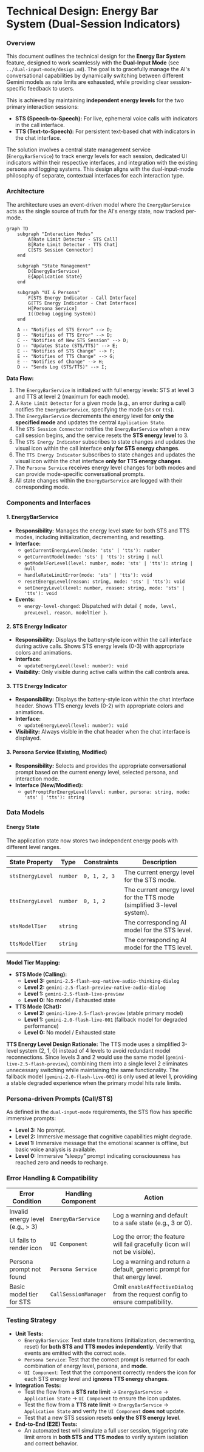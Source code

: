 # Technical Design: Energy Bar System (Dual-Session Indicators)

### Overview

This document outlines the technical design for the **Energy Bar System** feature, designed to work seamlessly with the **Dual-Input Mode** (see `../dual-input-mode/design.md`). The goal is to gracefully manage the AI's conversational capabilities by dynamically switching between different Gemini models as rate limits are exhausted, while providing clear session-specific feedback to users.

This is achieved by maintaining **independent energy levels** for the two primary interaction sessions:
- **STS (Speech-to-Speech):** For live, ephemeral voice calls with indicators in the call interface.
- **TTS (Text-to-Speech):** For persistent text-based chat with indicators in the chat interface.

The solution involves a central state management service (`EnergyBarService`) to track energy levels for each session, dedicated UI indicators within their respective interfaces, and integration with the existing persona and logging systems. This design aligns with the dual-input-mode philosophy of separate, contextual interfaces for each interaction type.

### Architecture

The architecture uses an event-driven model where the `EnergyBarService` acts as the single source of truth for the AI's energy state, now tracked per-mode.

```mermaid
graph TD
    subgraph "Interaction Modes"
        A[Rate Limit Detector - STS Call]
        B[Rate Limit Detector - TTS Chat]
        C[STS Session Connector]
    end

    subgraph "State Management"
        D(EnergyBarService)
        E{Application State}
    end

    subgraph "UI & Persona"
        F[STS Energy Indicator - Call Interface]
        G[TTS Energy Indicator - Chat Interface]
        H[Persona Service]
        I((Debug Logging System))
    end

    A -- "Notifies of STS Error" --> D;
    B -- "Notifies of TTS Error" --> D;
    C -- "Notifies of New STS Session" --> D;
    D -- "Updates State (STS/TTS)" --> E;
    E -- "Notifies of STS Change" --> F;
    E -- "Notifies of TTS Change" --> G;
    E -- "Notifies of Change" --> H;
    D -- "Sends Log (STS/TTS)" --> I;
```

**Data Flow:**
1.  The `EnergyBarService` is initialized with full energy levels: STS at level 3 and TTS at level 2 (maximum for each mode).
2.  A `Rate Limit Detector` for a given mode (e.g., an error during a call) notifies the `EnergyBarService`, specifying the mode (`sts` or `tts`).
3.  The `EnergyBarService` decrements the energy level for **only the specified mode** and updates the central `Application State`.
4.  The `STS Session Connector` notifies the `EnergyBarService` when a new call session begins, and the service resets the **STS energy level** to 3.
5.  The `STS Energy Indicator` subscribes to state changes and updates the visual icon within the call interface **only for STS energy changes**.
6.  The `TTS Energy Indicator` subscribes to state changes and updates the visual icon within the chat interface **only for TTS energy changes**.
7.  The `Persona Service` receives energy level changes for both modes and can provide mode-specific conversational prompts.
8.  All state changes within the `EnergyBarService` are logged with their corresponding mode.

### Components and Interfaces

#### 1. EnergyBarService
*   **Responsibility:** Manages the energy level state for both STS and TTS modes, including initialization, decrementing, and resetting.
*   **Interface:**
    *   `getCurrentEnergyLevel(mode: 'sts' | 'tts'): number`
    *   `getCurrentModel(mode: 'sts' | 'tts'): string | null`
    *   `getModelForLevel(level: number, mode: 'sts' | 'tts'): string | null`
    *   `handleRateLimitError(mode: 'sts' | 'tts'): void`
    *   `resetEnergyLevel(reason: string, mode: 'sts' | 'tts'): void`
    *   `setEnergyLevel(level: number, reason: string, mode: 'sts' | 'tts'): void`
*   **Events:**
    *   `energy-level-changed`: Dispatched with detail `{ mode, level, prevLevel, reason, modelTier }`.

#### 2. STS Energy Indicator
*   **Responsibility:** Displays the battery-style icon within the call interface during active calls. Shows STS energy levels (0-3) with appropriate colors and animations.
*   **Interface:**
    *   `updateEnergyLevel(level: number): void`
*   **Visibility:** Only visible during active calls within the call controls area.

#### 3. TTS Energy Indicator  
*   **Responsibility:** Displays the battery-style icon within the chat interface header. Shows TTS energy levels (0-2) with appropriate colors and animations.
*   **Interface:**
    *   `updateEnergyLevel(level: number): void`
*   **Visibility:** Always visible in the chat header when the chat interface is displayed.

#### 3. Persona Service (Existing, Modified)
*   **Responsibility:** Selects and provides the appropriate conversational prompt based on the current energy level, selected persona, and interaction mode.
*   **Interface (New/Modified):**
    *   `getPromptForEnergyLevel(level: number, persona: string, mode: 'sts' | 'tts'): string`

### Data Models

#### Energy State
The application state now stores two independent energy pools with different level ranges.

| State Property      | Type     | Constraints | Description                               |
|---------------------|----------|-------------|-------------------------------------------|
| `stsEnergyLevel`    | `number` | `0, 1, 2, 3`| The current energy level for the STS mode.|
| `ttsEnergyLevel`    | `number` | `0, 1, 2`   | The current energy level for the TTS mode (simplified 3-level system).|
| `stsModelTier`      | `string` |             | The corresponding AI model for the STS level.|
| `ttsModelTier`      | `string` |             | The corresponding AI model for the TTS level.|

**Model Tier Mapping:**
*   **STS Mode (Calling):**
    *   **Level 3:** `gemini-2.5-flash-exp-native-audio-thinking-dialog`
    *   **Level 2:** `gemini-2.5-flash-preview-native-audio-dialog`
    *   **Level 1:** `gemini-2.5-flash-live-preview`
    *   **Level 0:** No model / Exhausted state
*   **TTS Mode (Chat):**
    *   **Level 2:** `gemini-live-2.5-flash-preview` (stable primary model)
    *   **Level 1:** `gemini-2.0-flash-live-001` (fallback model for degraded performance)
    *   **Level 0:** No model / Exhausted state

**TTS Energy Level Design Rationale:**
The TTS mode uses a simplified 3-level system (2, 1, 0) instead of 4 levels to avoid redundant model reconnections. Since levels 3 and 2 would use the same model (`gemini-live-2.5-flash-preview`), combining them into a single level 2 eliminates unnecessary switching while maintaining the same functionality. The fallback model (`gemini-2.0-flash-live-001`) is only used at level 1, providing a stable degraded experience when the primary model hits rate limits.

### Persona-driven Prompts (Call/STS)
As defined in the `dual-input-mode` requirements, the STS flow has specific immersive prompts:
- **Level 3:** No prompt.
- **Level 2:** Immersive message that cognitive capabilities might degrade.
- **Level 1:** Immersive message that the emotional scanner is offline, but basic voice analysis is available.
- **Level 0:** Immersive “sleepy” prompt indicating consciousness has reached zero and needs to recharge.

### Error Handling & Compatibility

| Error Condition                   | Handling Component  | Action                                                                   |
|-----------------------------------|---------------------|--------------------------------------------------------------------------|
| Invalid energy level (e.g., > 3)  | `EnergyBarService`  | Log a warning and default to a safe state (e.g., 3 or 0).                |
| UI fails to render icon           | `UI Component`      | Log the error; the feature will fail gracefully (icon will not be visible).|
| Persona prompt not found          | `Persona Service`   | Log a warning and return a default, generic prompt for that energy level.|
| Basic model tier for STS          | `CallSessionManager`| Omit `enableAffectiveDialog` from the request config to ensure compatibility. |

### Testing Strategy

*   **Unit Tests:**
    *   `EnergyBarService`: Test state transitions (initialization, decrementing, reset) for **both STS and TTS modes independently**. Verify that events are emitted with the correct `mode`.
    *   `Persona Service`: Test that the correct prompt is returned for each combination of energy level, persona, and **mode**.
    *   `UI Component`: Test that the component correctly renders the icon for each STS energy level and **ignores TTS energy changes**.
*   **Integration Tests:**
    *   Test the flow from a **STS rate limit** -> `EnergyBarService` -> `Application State` -> `UI Component` to ensure the icon updates.
    *   Test the flow from a **TTS rate limit** -> `EnergyBarService` -> `Application State` and verify the `UI Component` **does not** update.
    *   Test that a new STS session resets **only the STS energy level**.
*   **End-to-End (E2E) Tests:**
    *   An automated test will simulate a full user session, triggering rate limit errors in **both STS and TTS modes** to verify system isolation and correct behavior.